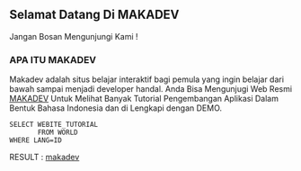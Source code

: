 ## Selamat Datang Di MAKADEV

Jangan Bosan Mengunjungi Kami !

### APA ITU MAKADEV
Makadev adalah situs belajar interaktif bagi pemula yang ingin belajar dari bawah sampai menjadi developer handal.
Anda Bisa Mengunjugi Web Resmi [MAKADEV](https://makadev.com) Untuk Melihat Banyak Tutorial Pengembangan Aplikasi Dalam Bentuk Bahasa Indonesia dan di Lengkapi dengan DEMO.

```
SELECT WEBITE_TUTORIAL 
       FROM WORLD 
WHERE LANG=ID  
```
RESULT : [makadev](https://makadev.com/)



